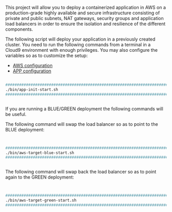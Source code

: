 This project will allow you to deploy a containerized application in AWS on a production-grade highly available and secure infrastructure consisting of private and public subnets, NAT gateways, security groups and application load balancers in order to ensure the isolation and resilience of the different components.

The following script will deploy your application in a previously created cluster. You need to run the following commands from a terminal in a Cloud9 environment with enough privileges.
You may also configure the variables so as to customize the setup:
* [AWS configuration](etc/conf.d/aws.conf)
* [APP configuration](etc/conf.d/app.conf)

```BASH 

#########################################################################
./bin/app-init-start.sh                                                 ;
#########################################################################



```



If you are running a BLUE/GREEN deployment the following commands will be useful.

The following command will swap the load balancer so as to point to the BLUE deployment:
```BASH


#########################################################################
./bin/aws-target-blue-start.sh                                          ;
#########################################################################



```

The following command will swap back the load balancer so as to point again to the GREEN deployment:
```BASH


#########################################################################
./bin/aws-target-green-start.sh                                         ;
#########################################################################
